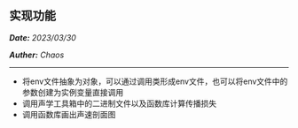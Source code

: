 ## 实现功能

***Date:** 2023/03/30*

***Auther:** Chaos*

---

- 将env文件抽象为对象，可以通过调用类形成env文件，也可以将env文件中的参数创建为实例变量直接调用
- 调用声学工具箱中的二进制文件以及函数库计算传播损失
- 调用函数库画出声速剖面图